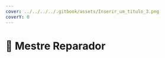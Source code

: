 ```yaml
---
cover: ../../../../.gitbook/assets/Inserir_um_titulo_3.png
coverY: 0
---
```


# 🎩 Mestre Reparador

